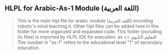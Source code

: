 ## HLPL for Arabic-As-1 Module (اللغة العربية)
>This is the main hlpl file for arabic module (اللغة العربية) encoding robotic's mind teaching it.
>Other hlpl files can be added here in this folder for more organized and expanded code.
>This folder (including its files) is imported by HLPL IDE for execution.
>as == التعليم الثانوي
>The number in "as-1" refers to the educational level "1" of secondary education.
